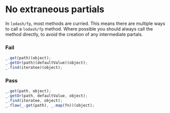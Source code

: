 # No extraneous partials

In `lodash/fp`, most methods are curried. This means there are multiple ways to
call a `lodash/fp` method. Where possible you should always call the method
directly, to avoid the creation of any intermediate partals.

### Fail

```js
_.get(path)(object);
_.getOr(path)(defaultValue)(object);
_.find(iteratee)(object);
```

### Pass

```js
_.get(path, object);
_.getOr(path, defaultValue, object);
_.find(iteratee, object);
_.flow(_.get(path), _.map(fn))(object);
```
